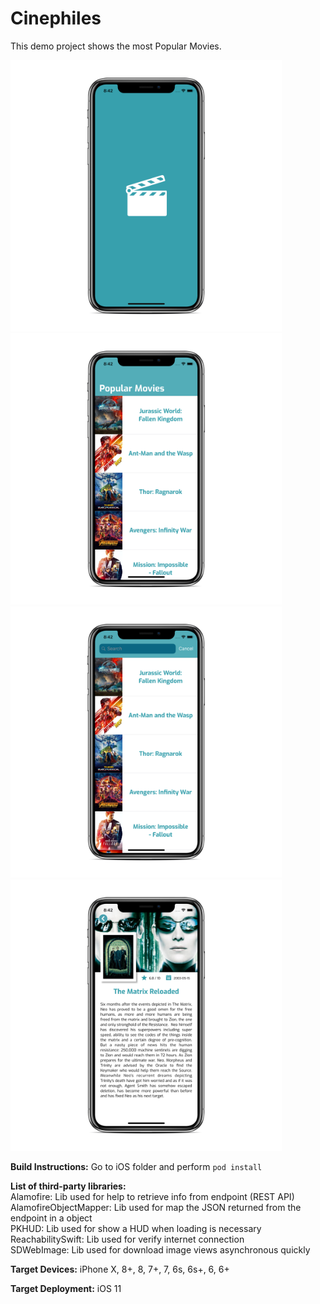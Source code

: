 # Cinephiles
This demo project shows the most Popular Movies.

<p float="center">
  <img src="https://github.com/haroldogtf/Cinephiles/blob/development/screenshots/screenshot1.png" width="434" />
  <img src="https://github.com/haroldogtf/Cinephiles/blob/development/screenshots/screenshot2.png" width="434" />
  <img src="https://github.com/haroldogtf/Cinephiles/blob/development/screenshots/screenshot3.png" width="434" />
  <img src="https://github.com/haroldogtf/Cinephiles/blob/development/screenshots/screenshot4.png" width="434" />
</p>

**Build Instructions:**
Go to iOS folder and perform `pod install`

**List of third-party libraries:** <br>
Alamofire: Lib used for help to retrieve info from endpoint (REST API) <br>
AlamofireObjectMapper: Lib used for map the JSON returned from the endpoint in a object <br>
PKHUD:  Lib used for show a HUD when loading is necessary <br>
ReachabilitySwift:  Lib used for verify internet connection <br>
SDWebImage:  Lib used for download image views asynchronous quickly <br>

**Target Devices:**
iPhone X, 8+, 8, 7+, 7, 6s, 6s+, 6, 6+

**Target Deployment:**
iOS 11

